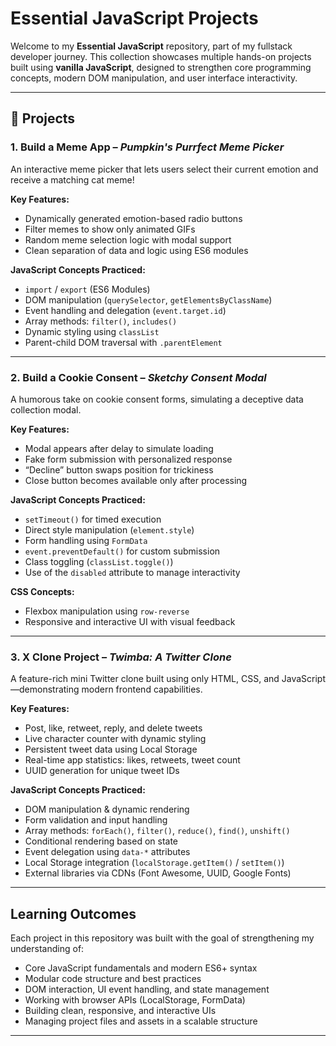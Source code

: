 
#  Essential JavaScript Projects

Welcome to my **Essential JavaScript** repository, part of my fullstack developer journey. This collection showcases multiple hands-on projects built using **vanilla JavaScript**, designed to strengthen core programming concepts, modern DOM manipulation, and user interface interactivity.

---

## 📁 Projects

### 1.  Build a Meme App – *Pumpkin's Purrfect Meme Picker*
An interactive meme picker that lets users select their current emotion and receive a matching cat meme!

**Key Features:**
- Dynamically generated emotion-based radio buttons
- Filter memes to show only animated GIFs
- Random meme selection logic with modal support
- Clean separation of data and logic using ES6 modules

**JavaScript Concepts Practiced:**
- `import` / `export` (ES6 Modules)
- DOM manipulation (`querySelector`, `getElementsByClassName`)
- Event handling and delegation (`event.target.id`)
- Array methods: `filter()`, `includes()`
- Dynamic styling using `classList`
- Parent-child DOM traversal with `.parentElement`

---

### 2. Build a Cookie Consent – *Sketchy Consent Modal*
A humorous take on cookie consent forms, simulating a deceptive data collection modal.

**Key Features:**
- Modal appears after delay to simulate loading
- Fake form submission with personalized response
- “Decline” button swaps position for trickiness
- Close button becomes available only after processing

**JavaScript Concepts Practiced:**
- `setTimeout()` for timed execution
- Direct style manipulation (`element.style`)
- Form handling using `FormData`
- `event.preventDefault()` for custom submission
- Class toggling (`classList.toggle()`)
- Use of the `disabled` attribute to manage interactivity

**CSS Concepts:**
- Flexbox manipulation using `row-reverse`
- Responsive and interactive UI with visual feedback

---

### 3. X Clone Project – *Twimba: A Twitter Clone*
A feature-rich mini Twitter clone built using only HTML, CSS, and JavaScript—demonstrating modern frontend capabilities.

**Key Features:**
- Post, like, retweet, reply, and delete tweets
- Live character counter with dynamic styling
- Persistent tweet data using Local Storage
- Real-time app statistics: likes, retweets, tweet count
- UUID generation for unique tweet IDs

**JavaScript Concepts Practiced:**
- DOM manipulation & dynamic rendering
- Form validation and input handling
- Array methods: `forEach()`, `filter()`, `reduce()`, `find()`, `unshift()`
- Conditional rendering based on state
- Event delegation using `data-*` attributes
- Local Storage integration (`localStorage.getItem()` / `setItem()`)
- External libraries via CDNs (Font Awesome, UUID, Google Fonts)

---

##  Learning Outcomes

Each project in this repository was built with the goal of strengthening my understanding of:

- Core JavaScript fundamentals and modern ES6+ syntax
- Modular code structure and best practices
- DOM interaction, UI event handling, and state management
- Working with browser APIs (LocalStorage, FormData)
- Building clean, responsive, and interactive UIs
- Managing project files and assets in a scalable structure

---
